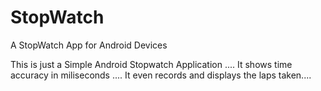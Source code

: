 # StopWatch
A StopWatch App for Android Devices

This is just a Simple Android Stopwatch Application ....
It shows time accuracy in miliseconds ....
It even records and displays the laps taken....


